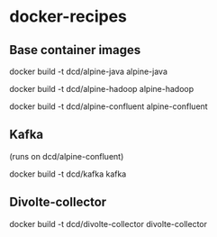 # docker-recipes

## Base container images
docker build -t dcd/alpine-java alpine-java

docker build -t dcd/alpine-hadoop alpine-hadoop

docker build -t dcd/alpine-confluent alpine-confluent

## Kafka
(runs on dcd/alpine-confluent)

docker build -t dcd/kafka kafka

## Divolte-collector
docker build -t dcd/divolte-collector divolte-collector
